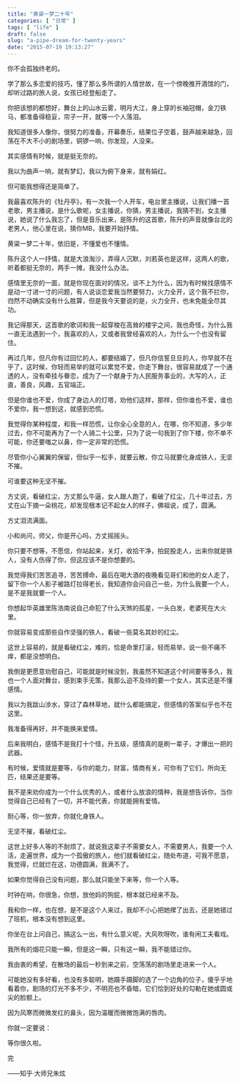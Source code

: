 ```yaml
---
title: "黄粱一梦二十年"
categories: [ "日常" ]
tags: [ "life" ]
draft: false
slug: "a-pipe-dream-for-twenty-years"
date: "2015-07-19 19:13:27"
---
```


你不会孤独终老的。

学了那么多恋爱的技巧，懂了那么多所谓的人情世故，在一个傍晚推开酒馆的门，却听过路的旅人说，女孩已经登船走了。

你把该想的都想好，舞台上的山水云雾，明月大江，身上穿的长袖冠帽，金刀铁马，都准备得稳妥，帘子一开，就等一个人落泪。

我知道很多人像你，很努力的准备，开幕奏乐，结果位子空着，鼓声越来越急，回荡在不大不小的剧场里，铜锣一响，你发现，人没来。

其实感情有时候，就是挺无奈的。

我以为曲声一响，就有梦幻，我以为俯下身来，就有娟红。

但可能我想得还是简单了。


<!--more-->


我最喜欢陈升的《牡丹亭》，有一次我一个人开车，电台里主播说，让我们播一首老歌，男主播说，是什么歌呢，女主播说，你猜，男主播说，我猜不到，女主播说，她说了什么我忘了，但是音乐出来，是陈升的这首歌，陈升的声音就像台北的老男人，他心里在说，猜你MB，我要开始抒情。

黄粱一梦二十年，依旧是，不懂爱也不懂情。

陈升这个人一抒情，就是大浪淘沙，弄得人沉默，刘若英也是这样，这两人的歌，听着都挺无奈的，两手一摊，我没什么办法。

感情里无奈的一面，就是你现在面对的情况，谈不上为什么，因为有时候找感情不是动一寸进一寸的问题，有人说谈恋爱我当然要努力，火力全开，这个我不拦你，岿然不动确实没有什么胜算，但是我今天要说的是，火力全开，也未免能全尽其功。

我记得那天，这首歌的歌词和我一起穿梭在高耸的楼宇之间，我也奇怪，为什么我一直无法遇到一个，我喜欢的人，又或者我曾经喜欢的人，为什么一个也没有留住。

再过几年，但凡你有过回忆的人，都要结婚了，但凡你信誓旦旦的人，你早就不在乎了，这时候，你轻而易举的就可以累觉不爱，你走下舞台，很容易就成了一个通透的人，没有牵挂与眷恋，成为了一个献身于为人民服务事业的，大写的人，正直，善良，风趣，五官端正。

但是你谁也不爱，你成了身边人的灯塔，劝他们这样，那样，但你谁也不爱，谁也不爱你，我一想到这，就感到恐慌。

我觉得你某种程度，和我一样恐慌，让你全心全意的人，在哪，你不知道，多少年过去，你不可能再为了一个人骑二十公里，只为了说一句我到了你下楼，你不单不可能，你还要嗤之以鼻，你一定非常的恐慌。

尽管你小心翼翼的保留，但似乎一松手，就要云散，你立马就要化身成铁人，无坚不摧。

可谁要这种无坚不摧。

方丈说，看破红尘，方丈那么牛逼，女人跟人跑了，看破了红尘，几十年过去，方丈在山下摘一朵桃花，却发现根本记不起女人的样子，佛祖说，成了，圆满。

方丈泪流满面。

小和尚问，师父，你是开心吗，方丈摇摇头。

你只要不想等，不愿信，你站起来，关灯，收拾干净，拍屁股走人，出来你就是铁人，没有人伤得了你，但这应该不是你想要的。

我觉得我们苦苦追寻，苦苦搏命，最后在喝大酒的夜晚看见哥们和他的女人走了，留下你一个人影子被路灯拉得老长，我知道你会问自己一些，为什么我要一个人，是不是我就要一个人。

你想起华英雄里陈浩南说自己命犯了什么天煞的孤星，一头白发，老婆死在大火里。

你就容易变成那些自作坚强的铁人，看破一些莫名其妙的红尘。

这世上容易的，就是看破红尘，难的，恰是命里打滚，轻而易举，说一些不痛不痒，都是没想明白。

我倒是更愿意劝慰自己，可能就是时候没到，我虽然不知道这个时间要等多久，我也一个人面对舞台，感到束手无策，我那么迫不及待的要一个女人，其实还是不懂感情。

我以为我跋山涉水，穿过了森林草地，就什么都能搞定，但感情的答案似乎也不在这里。

我准备得再好，并不能换来爱情。

后来我明白，感情不是我打十个怪，升五级，感情真的是刷一辈子，才爆出一把的武器。

有时候，爱情就是要等，与你的能力，财富，情商有关，可你有了它们，所向无匹，结果还是要等。

我不是来劝你成为一个什么优秀的人，或者什么放浪的情种，我是想告诉你，当你觉得自己已经有了一切，并不能代表，你就能拥有爱情。

耐心等，你一放弃，你就化身铁人。

无坚不摧，看破红尘。

这世上好多人等的不耐烦了，就说我这辈子不需要女人，不需要男人，我要一个人活，走遍世界，成为一个孤傲的旅人，他们就看破红尘，随处布道，可我不愿意，我觉得，烂就烂在这，功德圆满，我满不了。

如果你觉得自己没有问题，那么就只能坐下来等，你一个人等。

时钟在响，你很急，你想，放他妈的狗屁，根本就已经来不及。

我和你一样，也在想，是不是这个人来过，我却不小心把她撵了出去，还是她错过了班机，根本没有想到这里。

你坐在台上问自己，搞这么一出，有什么意义呢，大风吹呀吹，谁有闲工夫看戏。

我所有的烟花只能一瞬，但是这一瞬，只有这一瞬，我不能错过你。

我由衷的希望，在散场的最后一秒到来之前，空荡荡的剧场里走进来一个人。

可能她没有多好看，也没有多聪明，她蹑手蹑脚的选了一个边角的位子，傻乎乎地看着你，剧场的灯光不多不少，不明亮也不昏暗，它们恰到好处的勾勒在她或圆或尖的脸额上。

因为风寒而微微发红的鼻头，因为温暖而微微饱满的唇肉。

你就一定要说：

等你很久啦。

完

——知乎·大师兄朱炫